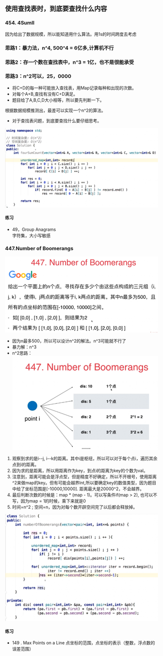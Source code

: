 ## 使用查找表时，到底要查找什么内容

### 454. 4SumII
因为给出了数据规模，所以能知道用什么算法。用1s的时间跨度去考虑
### 思路1：暴力法，n^4, 500^4 = 6亿多,计算机不行
### 思路2：存一个数在查找表中，n^3 = 1亿，也不是很能承受
### 思路3：n^2可以，25，0000
- 将C+D的每一种可能放入查找表，用Map记录每种和出现的次数。
- 对每个A+B,查找有没有C+D满足。
- 题目给了A,B,C,D大小相等，所以要先判断一下。

根据数据规模推测出，最差可以实现一个n^2的算法。
- 对于查找表问题，到底要查找什么要仔细思考。

![image](assets/clipboard-1540350743159.png)

#### 练习
- 49，Group Anagrams  
字符集，大小写敏感


### 447.Number of Boomerangs
![image](assets/clipboard-1540350746233.png)
- 因为n最多500，所以可以设计n^2的解法。n^3可能就不行了
- 暴力解：n^3
- n^2思路：
![image](assets/clipboard-1540350748449.png)
1. 观察到求的是i--j, i--k的距离。其中i是枢纽，所以可以对于每个点i，遍历其余点到i的距离。
2. 因为求的是距离，所以用距离作为key，到点i的距离为key的个数为val。
3. 注意到，距离可能会是浮点型，但是精度不好确定，所以不开根号，使用距离^2来做map的key。但有可能会越界Int,所以要确定key的数值类型，因为题目中给了坐标范围是[-10000,10000]. 距离最大是20000^2，不会越界。
4. 最后判断次数的时候是：map<key> * (map<key> - 1)。可以写条件if(map<key> > 2), 也可以不写，因为map<key> = 1的时候，乘下来就是0
5. 时间=n^2 ; 空间=n，因为对每个数开辟空间完了以后都会释放掉。

![image](assets/clipboard-1540350750913.png)

#### 练习
- 149 . Max Points on a Line
点坐标的范围，点坐标的表示（整数，浮点数的误差范围）